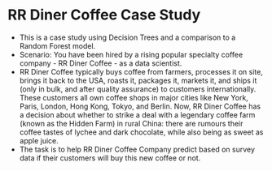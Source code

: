 # RR Diner Coffee Case Study
* This is a case study using Decision Trees and a comparison to a Random Forest model.
* Scenario: You have been hired by a rising popular specialty coffee company - RR Diner Coffee - as a data scientist.
* RR Diner Coffee typically buys coffee from farmers, processes it on site, brings it back to the USA, roasts it, packages it, markets it, and ships it (only in bulk, and after quality assurance) to customers internationally. These customers all own coffee shops in major cities like New York, Paris, London, Hong Kong, Tokyo, and Berlin. Now, RR Diner Coffee has a decision about whether to strike a deal with a legendary coffee farm (known as the Hidden Farm) in rural China: there are rumours their coffee tastes of lychee and dark chocolate, while also being as sweet as apple juice.
* The task is to help RR Diner Coffee Company predict based on survey data if their customers will buy this new coffee or not.
